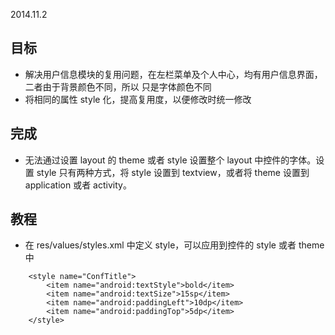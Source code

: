 2014.11.2

## 目标

* 解决用户信息模块的复用问题，在左栏菜单及个人中心，均有用户信息界面，二者由于背景颜色不同，所以
只是字体颜色不同
* 将相同的属性 style 化，提高复用度，以便修改时统一修改

## 完成

* 无法通过设置 layout 的 theme 或者 style 设置整个 layout 中控件的字体。设置 style 只有两种方式，将 style 设置到 textview，或者将 theme 设置到 application 或者 activity。

## 教程

* 在 res/values/styles.xml 中定义 style，可以应用到控件的 style 或者 theme 中

```
    <style name="ConfTitle">
        <item name="android:textStyle">bold</item>
        <item name="android:textSize">15sp</item>
        <item name="android:paddingLeft">10dp</item>
        <item name="android:paddingTop">5dp</item>
    </style>
```
